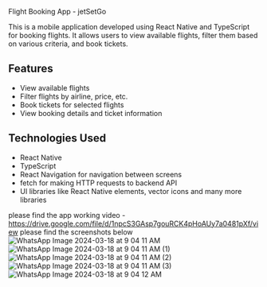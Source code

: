  Flight Booking App - jetSetGo

This is a mobile application developed using React Native and TypeScript for booking flights. It allows users to view available flights, filter them based on various criteria, and book tickets.

## Features

- View available flights
- Filter flights by airline, price, etc.
- Book tickets for selected flights
- View booking details and ticket information
## Technologies Used

- React Native
- TypeScript
- React Navigation for navigation between screens
- fetch for making HTTP requests to backend API
- UI libraries like React Native elements, vector icons and many more libraries

please find the app working video - https://drive.google.com/file/d/1npcS3GAsp7gouRCK4pHoAUy7a0481pXf/view
please find the screenshots below
![WhatsApp Image 2024-03-18 at 9 04 11 AM](https://github.com/srikanthkssiddu/jetSetGo/assets/94665621/d1fe4baa-2e9d-4837-825f-f4546266cf72)
![WhatsApp Image 2024-03-18 at 9 04 11 AM (1)](https://github.com/srikanthkssiddu/jetSetGo/assets/94665621/78a4a1aa-a90b-4335-a328-17d85513ce56)
![WhatsApp Image 2024-03-18 at 9 04 11 AM (2)](https://github.com/srikanthkssiddu/jetSetGo/assets/94665621/089bb255-e24b-42fa-bd34-1127dad68907)
![WhatsApp Image 2024-03-18 at 9 04 11 AM (3)](https://github.com/srikanthkssiddu/jetSetGo/assets/94665621/fb3a8ba9-2dc0-4888-8937-13a691fe6b85)
![WhatsApp Image 2024-03-18 at 9 04 12 AM](https://github.com/srikanthkssiddu/jetSetGo/assets/94665621/b4808489-f287-4ed7-bb81-2260e03814a8)

